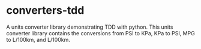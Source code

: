 # converters-tdd
A units converter library demonstrating TDD with python. This units converter library contains the conversions from PSI to KPa, KPa to PSI, MPG to L/100km, and L/100km. 
